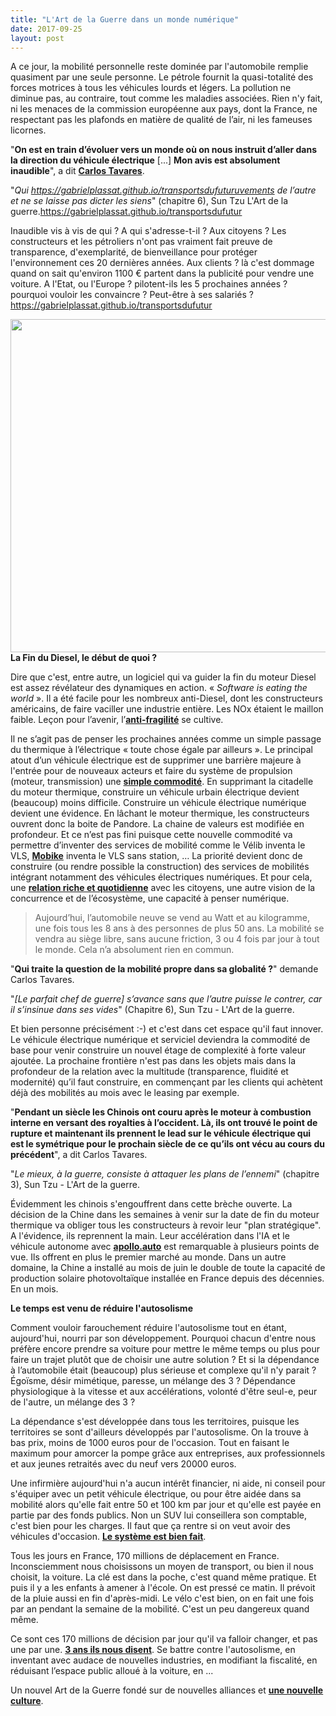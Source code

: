 ```yaml
---
title: "L'Art de la Guerre dans un monde numérique"
date: 2017-09-25
layout: post
---
```


A ce jour, la mobilité personnelle reste dominée par l'automobile remplie quasiment par une seule personne. Le pétrole fournit la quasi-totalité des forces motrices à tous les véhicules lourds et légers. La pollution ne diminue pas, au contraire, tout comme les maladies associées. Rien n'y fait, ni les menaces de la commission européenne aux pays, dont la France, ne respectant pas les plafonds en matière de qualité de l’air, ni les fameuses licornes.



"<strong>On est en train d’évoluer vers un monde où on nous instruit d’aller dans la direction du véhicule électrique</strong> [...] <strong>Mon avis est absolument inaudible</strong>", a dit <a href="http://www.autoactu.com/imposer-la-technologie-du-vehicule-electrique-est-une-folie--estime-carlos-tavares.shtml"><strong>Carlos Tavares</strong></a>.



"<em>Qui https://gabrielplassat.github.io/transportsdufuturuvements de l’autre et ne se laisse pas dicter les siens</em>" (chapitre 6), Sun Tzu L'Art de la guerre.https://gabrielplassat.github.io/transportsdufutur



Inaudible vis à vis de qui ? A qui s'adresse-t-il ? Aux citoyens ? Les constructeurs et les pétroliers n'ont pas vraiment fait preuve de transparence, d'exemplarité, de bienveillance pour protéger l'environnement ces 20 dernières années. Aux clients ? là c'est dommage quand on sait qu'environ 1100 € partent dans la publicité pour vendre une voiture. A l'Etat, ou l'Europe ? pilotent-ils les 5 prochaines années ? pourquoi vouloir les convaincre ? Peut-être à ses salariés ?https://gabrielplassat.github.io/transportsdufutur



<a href="http://transportsdufutur.ademe.fr/wp-content/uploads/sites/6/2017/09/udacity_baidu.jpg"><img class="aligncenter wp-image-4869 size-full" src="http://transportsdufutur.ademe.fr/wp-content/uploads/sites/6/2017/09/udacity_baidu.jpg" alt="" width="1343" height="533" /></a><!--more--><strong>La Fin du Diesel, le début de quoi ?</strong>



Dire que c'est, entre autre, un logiciel qui va guider la fin du moteur Diesel est assez révélateur des dynamiques en action. « <em>Software is eating the world </em>». Il a été facile pour les nombreux anti-Diesel, dont les constructeurs américains, de faire vaciller une industrie entière. Les NOx étaient le maillon faible. Leçon pour l’avenir, l’<a href="https://www.amazon.fr/Antifragile-bienfaits-Nassim-Nicholas-Taleb/dp/2251444769" target="_blank" rel="noopener"><strong>anti-fragilité</strong></a> se cultive.



Il ne s’agit pas de penser les prochaines années comme un simple passage du thermique à l’électrique « toute chose égale par ailleurs ». Le principal atout d’un véhicule électrique est de supprimer une barrière majeure à l'entrée pour de nouveaux acteurs et faire du système de propulsion (moteur, transmission) une <a href="http://www.automobile-propre.com/bosch-devoile-e-axle-nouveau-groupe-motopropulseur-electrique/" target="_blank" rel="noopener"><strong>simple commodité</strong></a>. En supprimant la citadelle du moteur thermique, construire un véhicule urbain électrique devient (beaucoup) moins difficile. Construire un véhicule électrique numérique devient une évidence. En lâchant le moteur thermique, les constructeurs ouvrent donc la boite de Pandore. La chaine de valeurs est modifiée en profondeur. Et ce n’est pas fini puisque cette nouvelle commodité va permettre d’inventer des services de mobilité comme le Vélib inventa le VLS, <a href="https://mobike.com/global/" target="_blank" rel="noopener"><strong>Mobike</strong></a> inventa le VLS sans station, … La priorité devient donc de construire (ou rendre possible la construction) des services de mobilités intégrant notamment des véhicules électriques numériques. Et pour cela, une <a href="http://transportsdufutur.ademe.fr/2016/09/le-lien-lattention.html" target="_blank" rel="noopener"><strong>relation riche et quotidienne</strong></a> avec les citoyens, une autre vision de la concurrence et de l’écosystème, une capacité à penser numérique.

<blockquote>Aujourd’hui, l’automobile neuve se vend au Watt et au kilogramme, une fois tous les 8 ans à des personnes de plus 50 ans. La mobilité se vendra au siège libre, sans aucune friction, 3 ou 4 fois par jour à tout le monde. Cela n’a absolument rien en commun.</blockquote>

"<strong>Qui traite la question de la mobilité propre dans sa globalité ?</strong>" demande Carlos Tavares.



"<em>[Le parfait chef de guerre] s’avance sans que l’autre puisse le contrer, car il s’insinue dans ses vides</em>" (Chapitre 6), Sun Tzu - L'Art de la guerre.



Et bien personne précisément :-) et c'est dans cet espace qu'il faut innover. Le véhicule électrique numérique et serviciel deviendra la commodité de base pour venir construire un nouvel étage de complexité à forte valeur ajoutée. La prochaine frontière n'est pas dans les objets mais dans la profondeur de la relation avec la multitude (transparence, fluidité et modernité) qu’il faut construire, en commençant par les clients qui achètent déjà des mobilités au mois avec le leasing par exemple.



"<strong>Pendant un siècle les Chinois ont couru après le moteur à combustion interne en versant des royalties à l’occident. Là, ils ont trouvé le point de rupture et maintenant ils prennent le lead sur le véhicule électrique qui est le symétrique pour le prochain siècle de ce qu’ils ont vécu au cours du précédent</strong>", a dit Carlos Tavares.



"<em>Le mieux, à la guerre, consiste à attaquer les plans de l’ennemi</em>" (chapitre 3), Sun Tzu - L'Art de la guerre.



Évidemment les chinois s'engouffrent dans cette brèche ouverte. La décision de la Chine dans les semaines à venir sur la date de fin du moteur thermique va obliger tous les constructeurs à revoir leur "plan stratégique". A l'évidence, ils reprennent la main. Leur accélération dans l'IA et le véhicule autonome avec <a href="http://apollo.auto" target="_blank" rel="noopener"><strong>apollo.auto</strong></a> est remarquable à plusieurs points de vue. Ils offrent en plus le premier marché au monde. Dans un autre domaine, la Chine a installé au mois de juin le double de toute la capacité de production solaire photovoltaïque installée en France depuis des décennies. En un mois.



<strong>Le temps est venu de réduire l'autosolisme</strong>



Comment vouloir farouchement réduire l'autosolisme tout en étant, aujourd'hui, nourri par son développement. Pourquoi chacun d'entre nous préfère encore prendre sa voiture pour mettre le même temps ou plus pour faire un trajet plutôt que de choisir une autre solution ? Et si la dépendance à l’automobile était (beaucoup) plus sérieuse et complexe qu'il n'y parait ? Égoïsme, désir mimétique, paresse, un mélange des 3 ? Dépendance physiologique à la vitesse et aux accélérations, volonté d'être seul-e, peur de l'autre, un mélange des 3 ?



La dépendance s'est développée dans tous les territoires, puisque les territoires se sont d'ailleurs développés par l'autosolisme. On la trouve à bas prix, moins de 1000 euros pour de l'occasion. Tout en faisant le maximum pour amorcer la pompe grâce aux entreprises, aux professionnels et aux jeunes retraités avec du neuf vers 20000 euros.



Une infirmière aujourd'hui n'a aucun intérêt financier, ni aide, ni conseil pour s'équiper avec un petit véhicule électrique, ou pour être aidée dans sa mobilité alors qu'elle fait entre 50 et 100 km par jour et qu'elle est payée en partie par des fonds publics. Non un SUV lui conseillera son comptable, c'est bien pour les charges. Il faut que ça rentre si on veut avoir des véhicules d'occasion. <a href="https://www.linkedin.com/pulse/lutte-contre-le-changement-climatique-et-mobilit%C3%A9-stop-wauquiez" target="_blank" rel="noopener"><strong>Le système est bien fait</strong></a>.



Tous les jours en France, 170 millions de déplacement en France. Inconsciemment nous choisissons un moyen de transport, ou bien il nous choisit, la voiture. La clé est dans la poche, c'est quand même pratique. Et puis il y a les enfants à amener à l'école. On est pressé ce matin. Il prévoit de la pluie aussi en fin d'après-midi. Le vélo c'est bien, on en fait une fois par an pendant la semaine de la mobilité. C'est un peu dangereux quand même.



Ce sont ces 170 millions de décision par jour qu'il va falloir changer, et pas une par une. <a href="https://www.nature.com/news/three-years-to-safeguard-our-climate-1.22201" target="_blank" rel="noopener"><strong>3 ans ils nous disent</strong></a>. Se battre contre l'autosolisme, en inventant avec audace de nouvelles industries, en modifiant la fiscalité, en réduisant l’espace public alloué à la voiture, en ...



Un nouvel Art de la Guerre fondé sur de nouvelles alliances et <strong><a href="http://lafabriquedesmobilites.fr/" target="_blank" rel="noopener">une nouvelle culture</a></strong>.